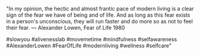 "In my opinion, the hectic and almost frantic pace of modern living is a clear sign of the fear we have of being and of life. And as long as this fear exists in a person's unconscious, they will run faster and do more so as not to feel their fear. — Alexander Lowen, Fear of Life 1980

#slowyou #alivenesslab #movemetime #mindfulness #selfawareness #AlexanderLowen #FearOfLife #modernliving #wellness #selfcare"